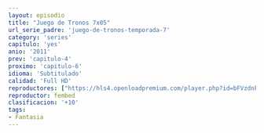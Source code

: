```yaml
---
layout: episodio
title: "Juego de Tronos 7x05"
url_serie_padre: 'juego-de-tronos-temporada-7'
category: 'series'
capitulo: 'yes'
anio: '2011'
prev: 'capitulo-4'
proximo: 'capitulo-6'
idioma: 'Subtitulado'
calidad: 'Full HD'
reproductores: ["https://hls4.openloadpremium.com/player.php?id=bFVzdnFtbTRVZFI2TjFYc0dKMkJ6dmlRNVg5ZFNxVklJbFVTUkpNTWNJViswek9wdlZKc2ttUUs3SytQNmxBOUNRWlVtb1NWeS9zVjY4Q0gxcFNUeVE9PQ&sub=https://sub.cuevana2.io/vtt-sub/sub7/Game.Of.Thrones.S07E05.vtt"]
reproductor: fembed
clasificacion: '+10'
tags:
- Fantasia
---
```













